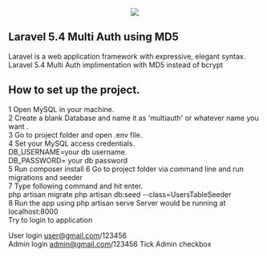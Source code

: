 <p align="center"><img src="https://laravel.com/assets/img/components/logo-laravel.svg"></p>


</p>

## Laravel 5.4 Multi Auth using MD5

Laravel is a web application framework with expressive, elegant syntax. Laravel 5.4 Multi Auth implimentation with MD5 instead of bcrypt

## How to set up the project.
1	Open MySQL in your machine.<br/>
2	Create a blank  Database and name it as  'multiauth' or whatever name you want .<br/>
3	Go to project folder and open .env file.<br/>
4	Set your MySQL access credentials.<br/>
  DB_USERNAME=your db username.<br/>
  DB_PASSWORD= your db password<br/>
5 Run composer install
6	Go to project folder via command line and run migrations and seeder<br/>
7	Type following command and hit enter.<br/>
  php artisan migrate
  php artisan db:seed --class=UsersTableSeeder <br/>
8 Run the app using php artisan serve
Server would be running at localhost:8000<br/>
Try to login to application

User login user@gmail.com/123456<br/>
Admin login admin@gmail.com/123456 Tick Admin checkbox<br/>

